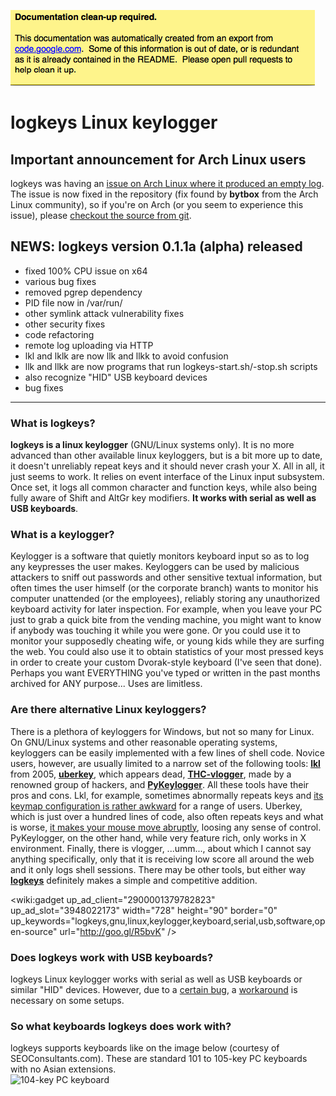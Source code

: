 ![warning](./docs_warning.png)

# logkeys Linux keylogger #


## Important announcement for Arch Linux users ##
logkeys was having an [issue on Arch Linux where it produced an empty log](http://code.google.com/p/logkeys/issues/detail?id=60). The issue is now fixed in the repository (fix found by **bytbox** from the Arch Linux community), so if you're on Arch (or you seem to experience this issue), please [checkout the source from git](http://code.google.com/p/logkeys/source/checkout).

## NEWS: logkeys version 0.1.1a (alpha) released ##
  * fixed 100% CPU issue on x64
  * various bug fixes
  * removed pgrep dependency
  * PID file now in /var/run/
  * other symlink attack vulnerability fixes
  * other security fixes
  * code refactoring
  * remote log uploading via HTTP
  * lkl and lklk are now llk and llkk to avoid confusion
  * llk and llkk are now programs that run logkeys-start.sh/-stop.sh scripts
  * also recognize "HID" USB keyboard devices
  * bug fixes


---

### What is logkeys? ###
**logkeys is a linux keylogger** (GNU/Linux systems only). It is no more advanced than other available linux keyloggers, but is a bit more up to date, it doesn't unreliably repeat keys and it should never crash your X. All in all, it just seems to work. It relies on event interface of the Linux input subsystem. Once set, it logs all common character and function keys, while also being fully aware of Shift and AltGr key modifiers. **It works with serial as well as USB keyboards**.

### What is a keylogger? ###
Keylogger is a software that quietly monitors keyboard input so as to log any keypresses the user makes. Keyloggers can be used by malicious attackers to sniff out passwords and other sensitive textual information, but often times the user himself (or the corporate branch) wants to monitor his computer unattended (or the employees), reliably storing any unauthorized keyboard activity for later inspection. For example, when you leave your PC just to grab a quick bite from the vending machine, you might want to know if anybody was touching it while you were gone. Or you could use it to monitor your supposedly cheating wife, or young kids while they are surfing the web. You could also use it to obtain statistics of your most pressed keys in order to create your custom Dvorak-style keyboard (I've seen that done). Perhaps you want EVERYTHING you've typed or written in the past months archived for ANY purpose... Uses are limitless.

### Are there alternative Linux keyloggers? ###
There is a plethora of keyloggers for Windows, but not so many for Linux.
On GNU/Linux systems and other reasonable operating systems, keyloggers can be easily implemented with a few lines of shell code. Novice users, however, are usually limited to a narrow set of the following tools: **[lkl](http://sourceforge.net/projects/lkl/)** from 2005, **[uberkey](http://gnu.ethz.ch/linuks.mine.nu/uberkey/)**, which appears dead, **[THC-vlogger](http://freeworld.thc.org/releases.php?q=vlogger)**, made by a renowned group of hackers, and **[PyKeylogger](http://pykeylogger.sourceforge.net/)**. All these tools have their pros and cons. Lkl, for example, sometimes abnormally repeats keys and [its keymap configuration is rather awkward](http://www.google.com/search?q=lkl+keymap) for a range of users. Uberkey, which is just over a hundred lines of code, also often repeats keys and what is worse, [it makes your mouse move abruptly](http://www.google.com/search?q=uberkey+mouse+problem), loosing any sense of control. PyKeylogger, on the other hand, while very feature rich, only works in X environment. Finally, there is vlogger, ...umm..., about which I cannot say anything specifically, only that it is receiving low score all around the web and it only logs shell sessions. There may be other tools, but either way **[logkeys](http://code.google.com/p/logkeys/downloads/)** definitely makes a simple and competitive addition.

<wiki:gadget up\_ad\_client="2900001379782823" up\_ad\_slot="3948022173" width="728" height="90" border="0" up\_keywords="logkeys,gnu,linux,keylogger,keyboard,serial,usb,software,open-source" url="http://goo.gl/R5bvK" />

### Does logkeys work with USB keyboards? ###
logkeys Linux keylogger works with serial as well as USB keyboards or similar "HID" devices. However, due to a [certain bug](http://code.google.com/p/logkeys/issues/detail?id=42), a [workaround](http://code.google.com/p/logkeys/wiki/Documentation#Empty_log_file_or_%27Couldn%27t_determine_keyboard_device&) is necessary on some setups.

### So what keyboards logkeys does work with? ###
logkeys supports keyboards like on the image below (courtesy of SEOConsultants.com). These are standard 101 to 105-key PC keyboards with no Asian extensions.<br />
<img src='http://wiki.logkeys.googlecode.com/git/images/keyboard.png' alt='104-key PC keyboard' />

